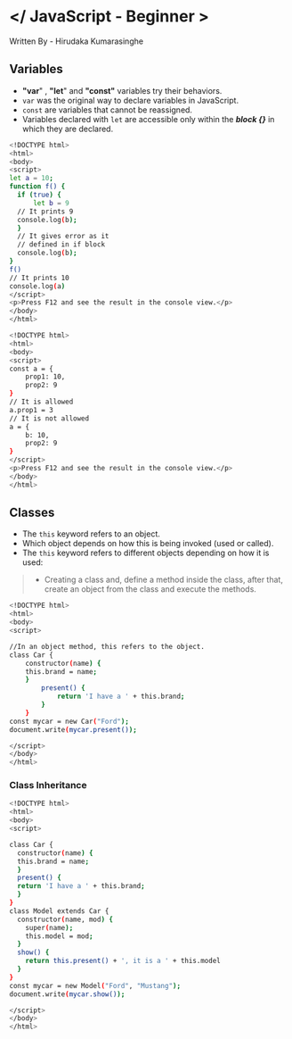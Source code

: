 # </ JavaScript - Beginner >

Written By - Hirudaka Kumarasinghe

## Variables

- **"var**" , **"let**" and **"const"** variables try their behaviors.
- ```var``` was the original way to declare variables in JavaScript.
- ```const``` are variables that cannot be reassigned.
- Variables declared with ```let``` are accessible only within the ***block {}*** in which they are declared.

```bash
<!DOCTYPE html>
<html>
<body>
<script>
let a = 10;
function f() {
  if (true) {
      let b = 9
  // It prints 9
  console.log(b);
  }
  // It gives error as it
  // defined in if block
  console.log(b);
}
f()
// It prints 10
console.log(a)
</script>
<p>Press F12 and see the result in the console view.</p>
</body>
</html>
```

```bash
<!DOCTYPE html>
<html>
<body>
<script>
const a = {
    prop1: 10,
    prop2: 9
}
// It is allowed
a.prop1 = 3
// It is not allowed
a = {
    b: 10,
    prop2: 9
}
</script>
<p>Press F12 and see the result in the console view.</p>
</body>
</html>
```

## Classes

- The ```this``` keyword refers to an object.
- Which object depends on how this is being invoked (used or called).
- The ```this``` keyword refers to different objects depending on how it is used:

> - Creating a class and, define a method inside the class, after that, create an object from the class and execute the methods.

```bash
<!DOCTYPE html>
<html>
<body>
<script>

//In an object method, this refers to the object.
class Car {
    constructor(name) {
    this.brand = name;
    }
        present() {
            return 'I have a ' + this.brand;
        }
    }
const mycar = new Car("Ford");
document.write(mycar.present());

</script>
</body>
</html>
```

### Class Inheritance

```bash
<!DOCTYPE html>
<html>
<body>
<script>

class Car {
  constructor(name) {
  this.brand = name;
  }
  present() {
  return 'I have a ' + this.brand;
  }
}
class Model extends Car {
  constructor(name, mod) {
    super(name);
    this.model = mod;
  } 
  show() {
    return this.present() + ', it is a ' + this.model
  }
}
const mycar = new Model("Ford", "Mustang");
document.write(mycar.show());

</script>
</body>
</html>
```


